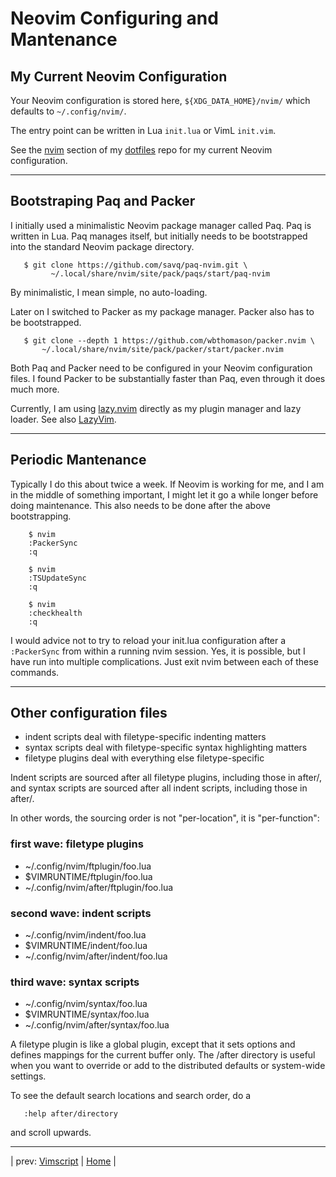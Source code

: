 # Neovim Configuring and Mantenance

## My Current Neovim Configuration

Your Neovim configuration is stored here, `${XDG_DATA_HOME}/nvim/` which
defaults to `~/.config/nvim/`.

The entry point can be written in Lua `init.lua` or VimL `init.vim`.

See the
[nvim](https://github.com/grscheller/dotfiles/tree/main/home/config/nvim)
section of my
[dotfiles](https://github.com/grscheller/dotfiles)
repo for my current Neovim configuration.

---

## Bootstraping Paq and Packer

I initially used a minimalistic Neovim package manager called Paq.
Paq is written in Lua. Paq manages itself, but initially needs to
be bootstrapped into the standard Neovim package directory.

```fish
   $ git clone https://github.com/savq/paq-nvim.git \
         ~/.local/share/nvim/site/pack/paqs/start/paq-nvim
```

By minimalistic, I mean simple, no auto-loading.

Later on I switched to Packer as my package manager. Packer also has to
be bootstrapped.

```fish
   $ git clone --depth 1 https://github.com/wbthomason/packer.nvim \
       ~/.local/share/nvim/site/pack/packer/start/packer.nvim  
```

Both Paq and Packer need to be configured in your Neovim configuration
files. I found Packer to be substantially faster than Paq, even through
it does much more.

Currently, I am using
[lazy.nvim](https://github.com/folke/lazy.nvim)
directly as my plugin manager and lazy loader. See also
[LazyVim](https://github.com/lazyvim).

---

## Periodic Mantenance

Typically I do this about twice a week. If Neovim is working for me,
and I am in the middle of something important, I might let it go a while
longer before doing maintenance. This also needs to be done after the
above bootstrapping.

```fish
    $ nvim
    :PackerSync
    :q

    $ nvim
    :TSUpdateSync
    :q

    $ nvim
    :checkhealth
    :q
```

I would advice not to try to reload your init.lua configuration after
a `:PackerSync` from within a running nvim session. Yes, it is
possible, but I have run into multiple complications. Just exit nvim
between each of these commands.

---

## Other configuration files

* indent scripts deal with filetype-specific indenting matters
* syntax scripts deal with filetype-specific syntax highlighting matters
* filetype plugins deal with everything else filetype-specific

Indent scripts are sourced after all filetype plugins, including those
in after/, and syntax scripts are sourced after all indent scripts,
including those in after/.

In other words, the sourcing order is not "per-location", it is
"per-function":

### first wave: filetype plugins

* ~/.config/nvim/ftplugin/foo.lua
* $VIMRUNTIME/ftplugin/foo.lua
* ~/.config/nvim/after/ftplugin/foo.lua

### second wave: indent scripts

* ~/.config/nvim/indent/foo.lua
* $VIMRUNTIME/indent/foo.lua
* ~/.config/nvim/after/indent/foo.lua

### third wave: syntax scripts

* ~/.config/nvim/syntax/foo.lua
* $VIMRUNTIME/syntax/foo.lua
* ~/.config/nvim/after/syntax/foo.lua

A filetype plugin is like a global plugin, except that it sets options
and defines mappings for the current buffer only. The /after directory
is useful when you want to override or add to the distributed defaults
or system-wide settings.

To see the default search locations and search order, do a

```vim
   :help after/directory 
```

and scroll upwards.

---

| prev: [Vimscript][12] | [Home][0] |

[12]: 12-Vimscript.md
[0]: ../README.md
